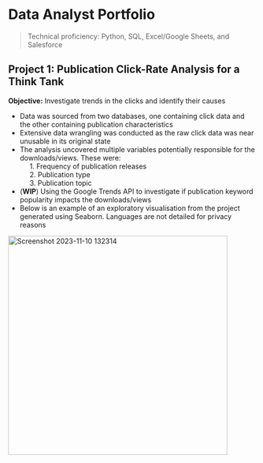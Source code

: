 # Data Analyst Portfolio
> Technical proficiency: Python, SQL, Excel/Google Sheets, and Salesforce

## Project 1: Publication Click-Rate Analysis for a Think Tank
**Objective:** Investigate trends in the clicks and identify their causes
- Data was sourced from two databases, one containing click data and the other containing publication characteristics
- Extensive data wrangling was conducted as the raw click data was near unusable in its original state
- The analysis uncovered multiple variables potentially responsible for the downloads/views. These were:\
  &nbsp;&nbsp;&nbsp;&nbsp; 1. Frequency of publication releases\
  &nbsp;&nbsp;&nbsp;&nbsp; 2. Publication type\
  &nbsp;&nbsp;&nbsp;&nbsp; 3. Publication topic
- (**WIP**) Using the Google Trends API to investigate if publication keyword popularity impacts the downloads/views
- Below is an example of an exploratory visualisation from the project generated using Seaborn. Languages are not detailed for privacy reasons
<img width="445" alt="Screenshot 2023-11-10 132314" src="https://github.com/Gitbyt3/Portfolio/assets/142446962/11235018-0ea5-4e13-8987-64212bee833a">
